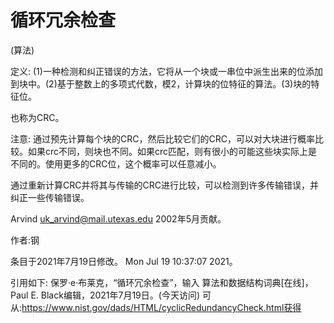 # 循环冗余检查


(算法)



定义:
(1)一种检测和纠正错误的方法，它将从一个块或一串位中派生出来的位添加到块中。(2)基于整数上的多项式代数，模2，计算块的位特征的算法。(3)块的特征位。



也称为CRC。



注意:
通过预先计算每个块的CRC，然后比较它们的CRC，可以对大块进行概率比较。如果crc不同，则块也不同。如果crc匹配，则有很小的可能这些块实际上是不同的。使用更多的CRC位，这个概率可以任意减小。

通过重新计算CRC并将其与传输的CRC进行比较，可以检测到许多传输错误，并纠正一些传输错误。

Arvind <uk_arvind@mail.utexas.edu> 2002年5月贡献。


作者:钢







条目于2021年7月19日修改。
Mon Jul 19 10:37:07 2021。



引用如下:
保罗·e·布莱克，“循环冗余检查”，输入
算法和数据结构词典[在线]，Paul E. Black编辑，2021年7月19日。(今天访问)
可从:https://www.nist.gov/dads/HTML/cyclicRedundancyCheck.html获得